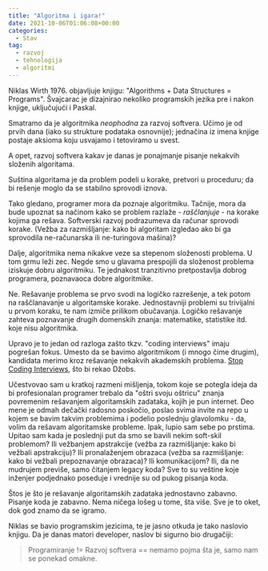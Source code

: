 ```yaml
---
title: "Algoritma i igara!"
date: 2021-10-06T01:06:08+00:00
categories:
  - Stav
tag:
  - razvoj
  - tehnologija
  - algoritmi
---
```


Niklas Wirth 1976. objavljuje knjigu: "Algorithms + Data Structures = Programs". Švajcarac je dizajnirao nekoliko programskih jezika pre i nakon knjige, uključujući i Paskal.

Smatramo da je algoritmika _neophodna_ za razvoj softvera. Učimo je od prvih dana (iako su strukture podataka osnovnije); jednačina iz imena knjige postaje aksioma koju usvajamo i tetoviramo u svest.

A opet, razvoj softvera kakav je danas je ponajmanje pisanje nekakvih složenih algoritama.

<!--more-->

Suština algoritama je da problem podeli u korake, pretvori u proceduru; da bi rešenje moglo da se stabilno sprovodi iznova.

Tako gledano, programer mora da poznaje algoritmiku. Tačnije, mora da bude upoznat sa načinom kako se problem razlaže - _raščlanjuje_ - na korake kojima ga rešava. Softverski razvoj podrazumeva da računar sprovodi korake. (Vežba za razmišljanje: kako bi algoritam izgledao ako bi ga sprovodila ne-računarska ili ne-turingova mašina)?

Dalje, algoritmika nema nikakve veze sa stepenom složenosti problema. U tom grmu leži zec. Negde smo u glavama prespojili da složenost problema iziskuje dobru algoritmiku. Te jednakost tranzitivno pretpostavlja dobrog programera, poznavaoca dobre algoritmike.

Ne. Rešavanje problema se prvo svodi na logičko razrešenje, a tek potom na raščlanavanje u algoritamske korake. Jednostavniji problemi su trivijalni u prvom koraku, te nam izmiče prilikom obučavanja. Logičko rešavanje zahteva poznavanje drugih domenskih znanja: matematike, statistike itd. koje nisu algoritmika.

Upravo je to jedan od razloga zašto tkzv. "coding interviews" imaju pogrešan fokus. Umesto da se bavimo algoritmikom (i mnogo čime drugim), kandidata merimo kroz rešavanje nekakvih akademskih problema. [Stop Coding Interviews](https://stopcodinginterviews.com), što bi rekao Džobs.

Učestvovao sam u kratkoj razmeni mišljenja, tokom koje se potegla ideja da bi profesionalan programer trebalo da "oštri svoju oštricu" znanja povremenim rešavanjem algoritamskih zadataka, kojih je pun internet. Deo mene je odmah dečački radosno poskočio, poslao svima invite na repo u kojem se bavim takvim problemima i podelio poslednju glavolomku - da, volim da rešavam algoritamske probleme. Ipak, lupio sam sebe po prstima. Upitao sam kada je poslednji put da smo se bavili nekim soft-skil problemom? Ili vežbanjem apstrakcije (vežba za razmišljanje: kako bi vežbali apstrakciju)? Ili pronalaženjem obrazaca (vežba sa razmišljanje: kako bi vežbali prepoznavanje obrazaca)? Ili komunikacijom? Ili, da ne mudrujem previše, samo čitanjem legacy koda? Sve to su veštine koje inženjer podjednako poseduje i vrednije su od pukog pisanja koda.

Štos je što je rešavanje algoritamskih zadataka jednostavno zabavno. Pisanje koda je zabavno. Nema ničega lošeg u tome, šta više. Sve je to oket, dok god znamo da se igramo.

Niklas se bavio programskim jezicima, te je jasno otkuda je tako naslovio knjigu. Da je danas matori developer, naslov bi sigurno bio drugačiji:

> Programiranje != Razvoj softvera == nemamo pojma šta je, samo nam se ponekad omakne.
